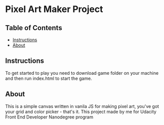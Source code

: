 # Pixel Art Maker Project

## Table of Contents

* [Instructions](#instructions)
* [About](#about)

## Instructions

To get started to play you need to download game folder on your machine and then run index.html to start the game.

## About

This is a simple canvas written in vanila JS for making pixel art, you've got your grid and color picker - that's it. This project made  by me for Udacity Front End Developer Nanodegree program
